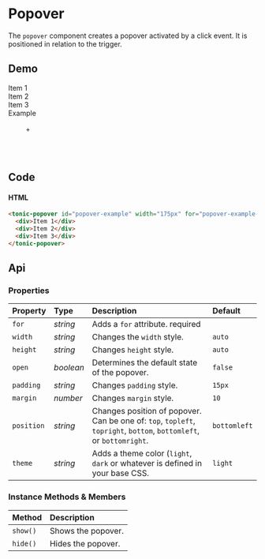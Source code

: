 # Popover

The `popover` component creates a popover activated by a click event. It is positioned in relation to the trigger.

## Demo

<tonic-popover id="popover-example" width="175px" for="popover-example-trigger">
  <div>Item 1</div>
  <div>Item 2</div>
  <div>Item 3</div>
</tonic-popover>

<style nonce="%nonce%">
  #popover-example-trigger {
    width: 50px;
    height: 50px;
    background-color: var(--tonic-background);
    display: inline-block;
    padding: 15px;
    text-align: center;
    border-radius: 7px;
    cursor: pointer;
    transition: background-color 0.2s ease;
  }

  #popover-example-trigger:hover {
    background-color: var(--tonic-secondary);
  }

  .tonic--popover {
    line-height: 25px;    
  }
</style>

<div class="example">
  <div class="header">Example</div>
  <div class="content">
    <div id="popover-example-trigger">+</div>
  </div>
</div>

## Code

#### HTML
```html
<tonic-popover id="popover-example" width="175px" for="popover-example-trigger">
  <div>Item 1</div>
  <div>Item 2</div>
  <div>Item 3</div>
</tonic-popover>
```

## Api

### Properties

| Property | Type | Description | Default |
| :--- | :--- | :--- | :--- |
| `for` | *string* | Adds a `for` attribute. <span class="req">required</span> |  |
| `width` | *string* | Changes the `width` style. | `auto` |
| `height` | *string* | Changes `height` style. | `auto` |
| `open` | *boolean* | Determines the default state of the popover. | `false` |
| `padding` | *string* | Changes `padding` style. | `15px` |
| `margin` | *number* | Changes `margin` style. | `10` |
| `position` | *string* | Changes position of popover. Can be one of: `top`, `topleft`, `topright`, `bottom`, `bottomleft`, or `bottomright`. | `bottomleft` |
| `theme` | *string* | Adds a theme color (`light`, `dark` or whatever is defined in your base CSS. | `light` |

### Instance Methods & Members

| Method | Description |
| :--- | :--- |
| `show()` | Shows the popover. |
| `hide()` | Hides the popover. |
